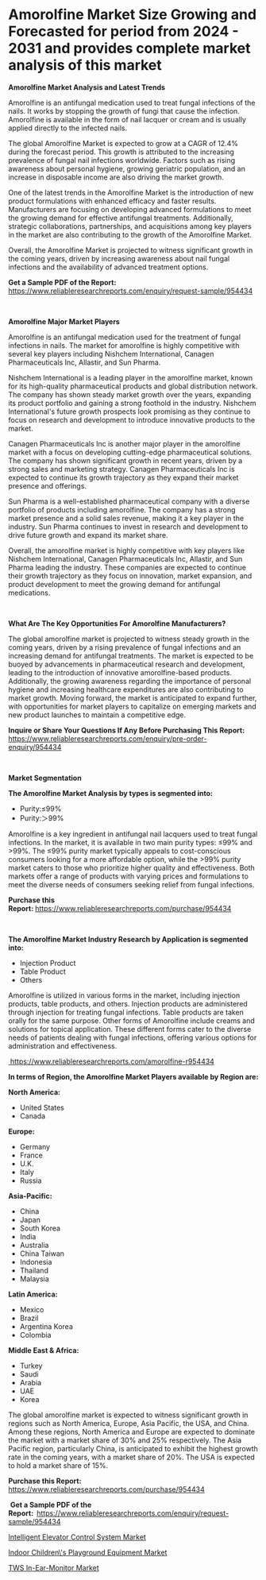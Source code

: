 <p><h1>Amorolfine Market Size Growing and Forecasted for period from 2024 - 2031 and provides complete market analysis of this market</h1></p><p><strong>Amorolfine Market Analysis and Latest Trends</strong></p>
<p><p>Amorolfine is an antifungal medication used to treat fungal infections of the nails. It works by stopping the growth of fungi that cause the infection. Amorolfine is available in the form of nail lacquer or cream and is usually applied directly to the infected nails.</p><p>The global Amorolfine Market is expected to grow at a CAGR of 12.4% during the forecast period. This growth is attributed to the increasing prevalence of fungal nail infections worldwide. Factors such as rising awareness about personal hygiene, growing geriatric population, and an increase in disposable income are also driving the market growth.</p><p>One of the latest trends in the Amorolfine Market is the introduction of new product formulations with enhanced efficacy and faster results. Manufacturers are focusing on developing advanced formulations to meet the growing demand for effective antifungal treatments. Additionally, strategic collaborations, partnerships, and acquisitions among key players in the market are also contributing to the growth of the Amorolfine Market.</p><p>Overall, the Amorolfine Market is projected to witness significant growth in the coming years, driven by increasing awareness about nail fungal infections and the availability of advanced treatment options.</p></p>
<p><strong>Get a Sample PDF of the Report:&nbsp;</strong> <a href="https://www.reliableresearchreports.com/enquiry/request-sample/954434">https://www.reliableresearchreports.com/enquiry/request-sample/954434</a></p>
<p>&nbsp;</p>
<p><strong>Amorolfine Major Market Players</strong></p>
<p><p>Amorolfine is an antifungal medication used for the treatment of fungal infections in nails. The market for amorolfine is highly competitive with several key players including Nishchem International, Canagen Pharmaceuticals Inc, Allastir, and Sun Pharma.</p><p>Nishchem International is a leading player in the amorolfine market, known for its high-quality pharmaceutical products and global distribution network. The company has shown steady market growth over the years, expanding its product portfolio and gaining a strong foothold in the industry. Nishchem International's future growth prospects look promising as they continue to focus on research and development to introduce innovative products to the market.</p><p>Canagen Pharmaceuticals Inc is another major player in the amorolfine market with a focus on developing cutting-edge pharmaceutical solutions. The company has shown significant growth in recent years, driven by a strong sales and marketing strategy. Canagen Pharmaceuticals Inc is expected to continue its growth trajectory as they expand their market presence and offerings.</p><p>Sun Pharma is a well-established pharmaceutical company with a diverse portfolio of products including amorolfine. The company has a strong market presence and a solid sales revenue, making it a key player in the industry. Sun Pharma continues to invest in research and development to drive future growth and expand its market share.</p><p>Overall, the amorolfine market is highly competitive with key players like Nishchem International, Canagen Pharmaceuticals Inc, Allastir, and Sun Pharma leading the industry. These companies are expected to continue their growth trajectory as they focus on innovation, market expansion, and product development to meet the growing demand for antifungal medications.</p></p>
<p>&nbsp;</p>
<p><strong>What Are The Key Opportunities For Amorolfine Manufacturers?</strong></p>
<p><p>The global amorolfine market is projected to witness steady growth in the coming years, driven by a rising prevalence of fungal infections and an increasing demand for antifungal treatments. The market is expected to be buoyed by advancements in pharmaceutical research and development, leading to the introduction of innovative amorolfine-based products. Additionally, the growing awareness regarding the importance of personal hygiene and increasing healthcare expenditures are also contributing to market growth. Moving forward, the market is anticipated to expand further, with opportunities for market players to capitalize on emerging markets and new product launches to maintain a competitive edge.</p></p>
<p><strong>Inquire or Share Your Questions If Any Before Purchasing This Report:</strong> <a href="https://www.reliableresearchreports.com/enquiry/pre-order-enquiry/954434">https://www.reliableresearchreports.com/enquiry/pre-order-enquiry/954434</a></p>
<p>&nbsp;</p>
<p><strong>Market Segmentation</strong></p>
<p><strong>The Amorolfine Market Analysis by types is segmented into:</strong></p>
<p><ul><li>Purity:≤99%</li><li>Purity:＞99%</li></ul></p>
<p><p>Amorolfine is a key ingredient in antifungal nail lacquers used to treat fungal infections. In the market, it is available in two main purity types: ≤99% and >99%. The ≤99% purity market typically appeals to cost-conscious consumers looking for a more affordable option, while the >99% purity market caters to those who prioritize higher quality and effectiveness. Both markets offer a range of products with varying prices and formulations to meet the diverse needs of consumers seeking relief from fungal infections.</p></p>
<p><strong>Purchase this Report:&nbsp;</strong><a href="https://www.reliableresearchreports.com/purchase/954434">https://www.reliableresearchreports.com/purchase/954434</a></p>
<p>&nbsp;</p>
<p><strong>The Amorolfine Market Industry Research by Application is segmented into:</strong></p>
<p><ul><li>Injection Product</li><li>Table Product</li><li>Others</li></ul></p>
<p><p>Amorolfine is utilized in various forms in the market, including injection products, table products, and others. Injection products are administered through injection for treating fungal infections. Table products are taken orally for the same purpose. Other forms of Amorolfine include creams and solutions for topical application. These different forms cater to the diverse needs of patients dealing with fungal infections, offering various options for administration and effectiveness.</p></p>
<p><a href="https://www.reliableresearchreports.com/amorolfine-r954434">&nbsp;https://www.reliableresearchreports.com/amorolfine-r954434</a></p>
<p><strong>In terms of Region, the Amorolfine Market Players available by Region are:</strong></p>
<p>
    <p> <strong> North America: </strong>
        <ul>
            <li>United States</li>
            <li>Canada</li>
        </ul>
        </p> 
    <p> <strong> Europe: </strong>
        <ul>
            <li>Germany</li>
            <li>France</li>
            <li>U.K.</li>
            <li>Italy</li>
            <li>Russia</li>
        </ul>
        </p> 
    <p> <strong> Asia-Pacific: </strong>
        <ul>
            <li>China</li>
            <li>Japan</li>
            <li>South Korea</li>
            <li>India</li>
            <li>Australia</li>
            <li>China Taiwan</li>
            <li>Indonesia</li>
            <li>Thailand</li>
            <li>Malaysia</li>
        </ul>
        </p> 
    <p> <strong> Latin America: </strong>
        <ul>
            <li>Mexico</li>
            <li>Brazil</li>
            <li>Argentina Korea</li>
            <li>Colombia</li>
        </ul>
        </p> 
    <p> <strong> Middle East & Africa: </strong>
        <ul>
            <li>Turkey</li>
            <li>Saudi</li>
            <li>Arabia</li>
            <li>UAE</li>
            <li>Korea</li>
        </ul>
    </p>
    </p>
<p><p>The global amorolfine market is expected to witness significant growth in regions such as North America, Europe, Asia Pacific, the USA, and China. Among these regions, North America and Europe are expected to dominate the market with a market share of 30% and 25% respectively. The Asia Pacific region, particularly China, is anticipated to exhibit the highest growth rate in the coming years, with a market share of 20%. The USA is expected to hold a market share of 15%.</p></p>
<p><strong>Purchase this Report: </strong><a href="https://www.reliableresearchreports.com/purchase/954434">https://www.reliableresearchreports.com/purchase/954434</a></p>
<p>&nbsp;<strong>Get a Sample PDF of the Report:&nbsp;&nbsp;</strong><a href="https://www.reliableresearchreports.com/enquiry/request-sample/954434">https://www.reliableresearchreports.com/enquiry/request-sample/954434</a></p>
<p><strong></strong></p>
<p><p><a href="https://www.linkedin.com/pulse/intelligent-elevator-control-system-market-size-outlook-jcqvf">Intelligent Elevator Control System Market</a></p><p><a href="https://www.linkedin.com/pulse/indoor-childrens-playground-equipment-market-share-evolution-9vvzc">Indoor Children\'s Playground Equipment Market</a></p><p><a href="https://www.linkedin.com/pulse/tws-in-ear-monitor-market-furnishes-information-share-trends-hbavf">TWS In-Ear-Monitor Market</a></p></p>